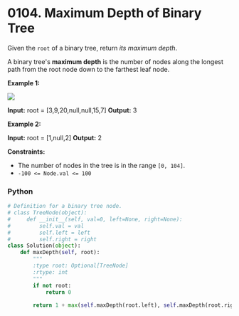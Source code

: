# 0104. Maximum Depth of Binary Tree

Given the  `root`  of a binary tree, return  _its maximum depth_.

A binary tree's  **maximum depth** is the number of nodes along the longest path from the root node down to the farthest leaf node.

**Example 1:**

![](https://assets.leetcode.com/uploads/2020/11/26/tmp-tree.jpg)

**Input:** root = [3,9,20,null,null,15,7]
**Output:** 3

**Example 2:**

**Input:** root = [1,null,2]
**Output:** 2

**Constraints:**

-   The number of nodes in the tree is in the range  `[0, 104]`.
-   `-100 <= Node.val <= 100`

### Python

```python
# Definition for a binary tree node.
# class TreeNode(object):
#     def __init__(self, val=0, left=None, right=None):
#         self.val = val
#         self.left = left
#         self.right = right
class Solution(object):
    def maxDepth(self, root):
        """
        :type root: Optional[TreeNode]
        :rtype: int
        """
        if not root:
            return 0
        
        return 1 + max(self.maxDepth(root.left), self.maxDepth(root.right))
```